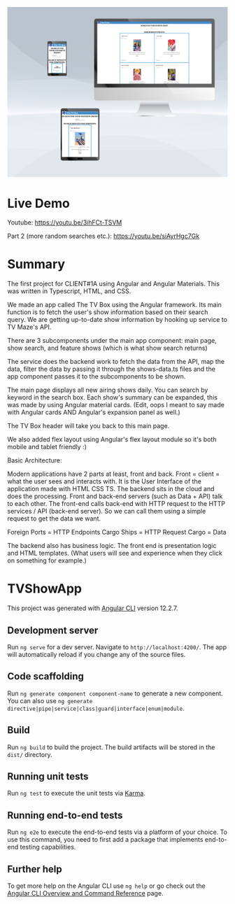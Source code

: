 ![Image description](https://github.com/MadamHippo/TV-show-app/blob/main/src/assets/logo/KalAcademyTVProjectMockup.jpg)

# Live Demo

Youtube: https://youtu.be/3ihFCt-TSVM

Part 2 (more random searches etc.): https://youtu.be/siAyrHgc7Gk

# Summary

The first project for CLIENT#1A using Angular and Angular Materials. This was written in Typescript, HTML, and CSS.

We made an app called The TV Box using the Angular framework. Its main function is to fetch the user's show information based on their search query. We are getting up-to-date show information by hooking up service to TV Maze's API. 

There are 3 subcomponents under the main app component: main page, show search, and feature shows (which is what show search returns)

The service does the backend work to fetch the data from the API, map the data, filter the data by passing it through the shows-data.ts files and the app component passes it to the subcomponents to be shown. 

The main page displays all new airing shows daily. You can search by keyword in the search box. Each show's summary can be expanded, this was made by using Angular material cards. (Edit, oops I meant to say made with Angular cards AND Angular's expansion panel as well.)

The TV Box header will take you back to this main page. 

We also added flex layout using Angular's flex layout module so it's both mobile and tablet friendly :)

Basic Architecture: 

Modern applications have 2 parts at least, front and back. Front = client = what the user sees and interacts with. It is the User Interface of the application made with HTML CSS TS. The backend sits in the cloud and does the processing. Front and back-end servers (such as Data + API) talk to each other. The front-end calls back-end with HTTP request to the HTTP services / API (back-end server). So we can call them using a simple request to get the data we want. 

Foreign Ports = HTTP Endpoints
Cargo Ships = HTTP Request
Cargo = Data

The backend also has business logic.
The front end is presentation logic and HTML templates. (What users will see and experience when they click on something for example.)


# TVShowApp

This project was generated with [Angular CLI](https://github.com/angular/angular-cli) version 12.2.7.

## Development server

Run `ng serve` for a dev server. Navigate to `http://localhost:4200/`. The app will automatically reload if you change any of the source files.

## Code scaffolding

Run `ng generate component component-name` to generate a new component. You can also use `ng generate directive|pipe|service|class|guard|interface|enum|module`.

## Build

Run `ng build` to build the project. The build artifacts will be stored in the `dist/` directory.

## Running unit tests

Run `ng test` to execute the unit tests via [Karma](https://karma-runner.github.io).

## Running end-to-end tests

Run `ng e2e` to execute the end-to-end tests via a platform of your choice. To use this command, you need to first add a package that implements end-to-end testing capabilities.

## Further help

To get more help on the Angular CLI use `ng help` or go check out the [Angular CLI Overview and Command Reference](https://angular.io/cli) page.
